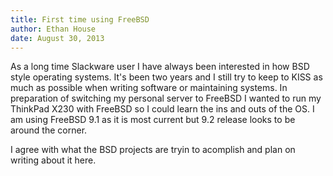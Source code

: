 ```yaml
---
title: First time using FreeBSD
author: Ethan House
date: August 30, 2013
---
```


As a long time Slackware user I have always been interested in how BSD style
operating systems. It's been two years and I still try to keep to KISS as much
as possible when writing software or maintaining systems. In preparation of
switching my personal server to FreeBSD I wanted to run my ThinkPad X230 with
FreeBSD so I could learn the ins and outs of the OS. I am using FreeBSD 9.1 as
it is most current but 9.2 release looks to be around the corner.

I agree with what the BSD projects are tryin to acomplish and plan on writing
about it here.
